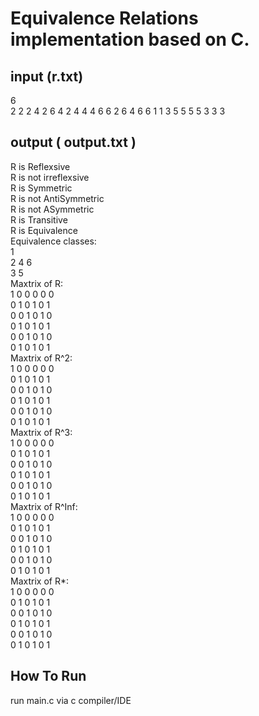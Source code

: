 # Equivalence Relations implementation based on C.
## input (r.txt)
6 <br>
2 2 2 4 2 6 4 2 4 4 4 6 6 2 6 4 6 6 1 1 3 5 5 5 5 3 3 3
## output ( output.txt )
R is Reflexsive <br>
R is not irreflexsive <br>
R is Symmetric <br>
R is not AntiSymmetric <br>
R is not ASymmetric <br>
R is Transitive <br>
R is Equivalence <br>
Equivalence classes: <br>
1 <br>
2 4 6 <br>
3 5 <br>
Maxtrix of R: <br>
1 0 0 0 0 0  <br>
0 1 0 1 0 1 <br>
0 0 1 0 1 0 <br>
0 1 0 1 0 1 <br>
0 0 1 0 1 0 <br>
0 1 0 1 0 1 <br>
Maxtrix of R^2: <br>
1 0 0 0 0 0 <br>
0 1 0 1 0 1 <br>
0 0 1 0 1 0 <br>
0 1 0 1 0 1 <br>
0 0 1 0 1 0 <br>
0 1 0 1 0 1 <br>
Maxtrix of R^3: <br>
1 0 0 0 0 0 <br>
0 1 0 1 0 1 <br>
0 0 1 0 1 0 <br>
0 1 0 1 0 1 <br>
0 0 1 0 1 0 <br>
0 1 0 1 0 1 <br>
Maxtrix of R^Inf: <br>
1 0 0 0 0 0 <br>
0 1 0 1 0 1 <br>
0 0 1 0 1 0 <br>
0 1 0 1 0 1 <br>
0 0 1 0 1 0 <br>
0 1 0 1 0 1 <br>
Maxtrix of R*: <br>
1 0 0 0 0 0 <br>
0 1 0 1 0 1 <br>
0 0 1 0 1 0 <br>
0 1 0 1 0 1 <br>
0 0 1 0 1 0 <br>
0 1 0 1 0 1 <br>
## How To Run
run main.c via c compiler/IDE 
